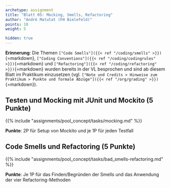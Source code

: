 ```yaml
---
archetype: assignment
title: "Blatt 05: Mocking, Smells, Refactoring"
author: "André Matutat (FH Bielefeld)"
points: 10
weight: 5

hidden: true
---
```



**Erinnerung**: Die Themen `["Code Smells"]({{< ref "/coding/smells" >}})`{=markdown},
`["Coding Conventions"]({{< ref "/coding/codingrules" >}})`{=markdown} und
`["Refactoring"]({{< ref "/coding/refactoring" >}})`{=markdown} wurden bereits in der VL
besprochen und sind ab diesem Blatt im Praktikum einzusetzen (vgl.
`["Note und Credits > Hinweise zum Praktikum > Punkte und formale Abzüge"]({{< ref "/org/grading" >}})`{=markdown}).


## Testen und Mocking mit JUnit und Mockito (5 Punkte)

{{% include "assignments/pool_concept/tasks/mocking.md" %}}

**Punkte**: 2P für Setup von Mockito und je 1P für jeden Testfall


## Code Smells und Refactoring (5 Punkte)

{{% include "assignments/pool_concept/tasks/bad_smells-refactoring.md" %}}

**Punkte**: Je 1P für das Finden/Begründen der Smells und das Anwendung der vier Refactoring-Methoden
